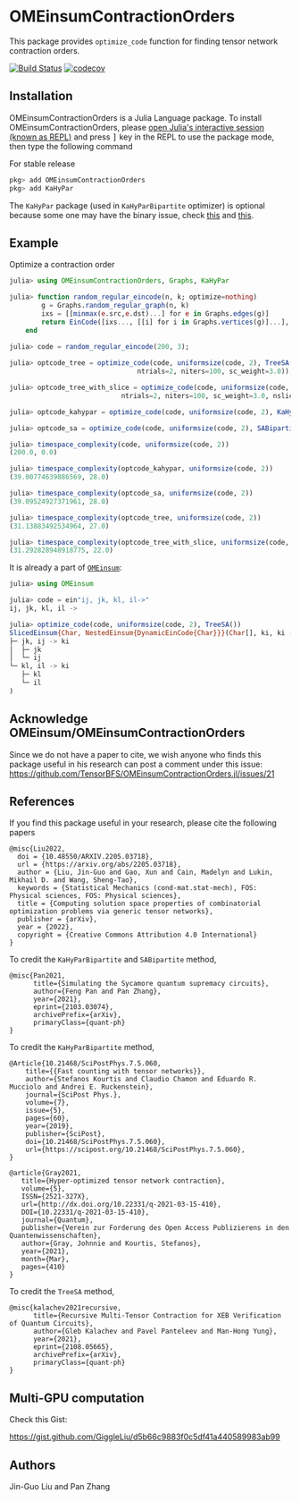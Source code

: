 # OMEinsumContractionOrders
This package provides `optimize_code` function for finding tensor network contraction orders.

[![Build Status](https://github.com/TensorBFS/OMEinsumContractionOrders.jl/workflows/CI/badge.svg)](https://github.com/TensorBFS/OMEinsumContractionOrders.jl/actions)
[![codecov](https://codecov.io/gh/TensorBFS/OMEinsumContractionOrders.jl/branch/master/graph/badge.svg?token=BwaF0cV6q1)](https://codecov.io/gh/TensorBFS/OMEinsumContractionOrders.jl)

## Installation
<p>
OMEinsumContractionOrders is a Julia Language package. To install OMEinsumContractionOrders,
    please <a href="https://docs.julialang.org/en/v1/manual/getting-started/">open
    Julia's interactive session (known as REPL)</a> and press <kbd>]</kbd> key in the REPL to use the package mode, then type the following command
</p>

For stable release

```julia
pkg> add OMEinsumContractionOrders
pkg> add KaHyPar
```
The `KaHyPar` package (used in `KaHyParBipartite` optimizer) is optional because some one may have the binary issue, check [this](https://github.com/kahypar/KaHyPar.jl/issues/12) and [this](https://github.com/kahypar/KaHyPar.jl/issues/19).

## Example
Optimize a contraction order
```julia
julia> using OMEinsumContractionOrders, Graphs, KaHyPar

julia> function random_regular_eincode(n, k; optimize=nothing)
	    g = Graphs.random_regular_graph(n, k)
	    ixs = [[minmax(e.src,e.dst)...] for e in Graphs.edges(g)]
	    return EinCode([ixs..., [[i] for i in Graphs.vertices(g)]...], Int[])
    end
    
julia> code = random_regular_eincode(200, 3);

julia> optcode_tree = optimize_code(code, uniformsize(code, 2), TreeSA(sc_target=28, βs=0.1:0.1:10,
								ntrials=2, niters=100, sc_weight=3.0));

julia> optcode_tree_with_slice = optimize_code(code, uniformsize(code, 2), TreeSA(sc_target=28, βs=0.1:0.1:10, 
							ntrials=2, niters=100, sc_weight=3.0, nslices=5));

julia> optcode_kahypar = optimize_code(code, uniformsize(code, 2), KaHyParBipartite(sc_target=30, max_group_size=50));

julia> optcode_sa = optimize_code(code, uniformsize(code, 2), SABipartite(sc_target=30, max_group_size=50));

julia> timespace_complexity(code, uniformsize(code, 2))
(200.0, 0.0)

julia> timespace_complexity(optcode_kahypar, uniformsize(code, 2))
(39.00774639886569, 28.0)

julia> timespace_complexity(optcode_sa, uniformsize(code, 2))
(39.09524927371961, 28.0)

julia> timespace_complexity(optcode_tree, uniformsize(code, 2))
(31.13883492534964, 27.0)

julia> timespace_complexity(optcode_tree_with_slice, uniformsize(code, 2))
(31.292828948918775, 22.0)
```

It is already a part of [`OMEinsum`](https://github.com/under-Peter/OMEinsum.jl):

```julia
julia> using OMEinsum

julia> code = ein"ij, jk, kl, il->"
ij, jk, kl, il -> 

julia> optimize_code(code, uniformsize(code, 2), TreeSA())
SlicedEinsum{Char, NestedEinsum{DynamicEinCode{Char}}}(Char[], ki, ki -> 
├─ jk, ij -> ki
│  ├─ jk
│  └─ ij
└─ kl, il -> ki
   ├─ kl
   └─ il
)
```

## Acknowledge OMEinsum/OMEinsumContractionOrders
Since we do not have a paper to cite, we wish anyone who finds this package useful in his research can post a comment under this issue:
https://github.com/TensorBFS/OMEinsumContractionOrders.jl/issues/21

## References

If you find this package useful in your research, please cite the following papers
```
@misc{Liu2022,
  doi = {10.48550/ARXIV.2205.03718},
  url = {https://arxiv.org/abs/2205.03718},
  author = {Liu, Jin-Guo and Gao, Xun and Cain, Madelyn and Lukin, Mikhail D. and Wang, Sheng-Tao},
  keywords = {Statistical Mechanics (cond-mat.stat-mech), FOS: Physical sciences, FOS: Physical sciences},
  title = {Computing solution space properties of combinatorial optimization problems via generic tensor networks},
  publisher = {arXiv},
  year = {2022},
  copyright = {Creative Commons Attribution 4.0 International}
}
```

To credit the `KaHyParBipartite` and `SABipartite` method,
```
@misc{Pan2021,
      title={Simulating the Sycamore quantum supremacy circuits}, 
      author={Feng Pan and Pan Zhang},
      year={2021},
      eprint={2103.03074},
      archivePrefix={arXiv},
      primaryClass={quant-ph}
}
```

To credit the `KaHyParBipartite` method,
```
@Article{10.21468/SciPostPhys.7.5.060,
	title={{Fast counting with tensor networks}},
	author={Stefanos Kourtis and Claudio Chamon and Eduardo R. Mucciolo and Andrei E. Ruckenstein},
	journal={SciPost Phys.},
	volume={7},
	issue={5},
	pages={60},
	year={2019},
	publisher={SciPost},
	doi={10.21468/SciPostPhys.7.5.060},
	url={https://scipost.org/10.21468/SciPostPhys.7.5.060},
}
```

```
@article{Gray2021,
   title={Hyper-optimized tensor network contraction},
   volume={5},
   ISSN={2521-327X},
   url={http://dx.doi.org/10.22331/q-2021-03-15-410},
   DOI={10.22331/q-2021-03-15-410},
   journal={Quantum},
   publisher={Verein zur Forderung des Open Access Publizierens in den Quantenwissenschaften},
   author={Gray, Johnnie and Kourtis, Stefanos},
   year={2021},
   month={Mar},
   pages={410}
}
```

To credit the `TreeSA` method,
```
@misc{kalachev2021recursive,
      title={Recursive Multi-Tensor Contraction for XEB Verification of Quantum Circuits}, 
      author={Gleb Kalachev and Pavel Panteleev and Man-Hong Yung},
      year={2021},
      eprint={2108.05665},
      archivePrefix={arXiv},
      primaryClass={quant-ph}
}
```

## Multi-GPU computation
Check this Gist:

https://gist.github.com/GiggleLiu/d5b66c9883f0c5df41a440589983ab99

## Authors
Jin-Guo Liu and Pan Zhang

